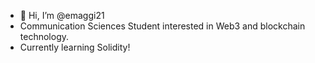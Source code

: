 - 👋 Hi, I’m @emaggi21
-  Communication Sciences Student interested in Web3 and blockchain technology.
-  Currently learning Solidity!

